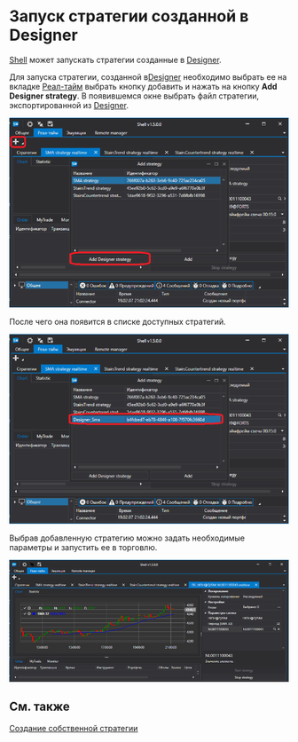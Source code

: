 # Запуск стратегии созданной в Designer

[Shell](Shell.md) может запускать стратегии созданные в [Designer](Designer.md).

Для запуска стратегии, созданной в[Designer](Designer.md) необходимо выбрать ее на вкладке [Реал\-тайм](Shell_RealTime.md) выбрать кнопку добавить и нажать на кнопку **Add Designer strategy**. В появившемся окне выбрать файл стратегии, экспортированной из [Designer](Designer.md). 

![Shell run Designer strategy 00](../images/Shell_run_Designer_strategy_00.png)

После чего она появится в списке доступных стратегий.

![Shell run Designer strategy 01](../images/Shell_run_Designer_strategy_01.png)

Выбрав добавленную стратегию можно задать необходимые параметры и запустить ее в торговлю.

![Shell run Designer strategy 02](../images/Shell_run_Designer_strategy_02.png)

## См. также

[Создание собственной стратегии](Shell_custom_strategy.md)
